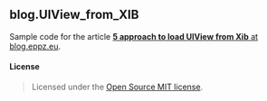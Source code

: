 ## blog.UIView_from_XIB

Sample code for the article [**5 approach to load UIView from Xib** at blog.eppz.eu](http://eppz.eu/blog/uiview-from-xib/).

#### License
> Licensed under the [Open Source MIT license](http://en.wikipedia.org/wiki/MIT_License).

